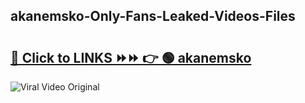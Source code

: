 
 ## akanemsko-Only-Fans-Leaked-Videos-Files

# <h2><a href="https://mediaupload.pro?akanemsko">🔗 Click to LINKS ⏩⏩ 👉 🟢 akanemsko </a></h2>

<a href="https://mediaupload.pro?akanemsko" rel="nofollow" data-target="animated-image.originalLink"><img src="https://i.ibb.co.com/xMMVF88/686577567.gif" alt="Viral Video Original" style="max-width: 100%; display: inline-block;" data-target="animated-image.originalImage"></a>